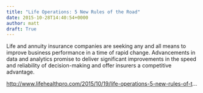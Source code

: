 ```yaml
---
title: "Life Operations: 5 New Rules of the Road"
date: 2015-10-28T14:40:54+0000
author: matt
draft: True
---
```

Life and annuity insurance companies are seeking any and all means to improve business performance in a time of rapid change. Advancements in data and analytics promise to deliver significant improvements in the speed and reliability of decision-making and offer insurers a competitive advantage.

http://www.lifehealthpro.com/2015/10/19/life-operations-5-new-rules-of-t...
